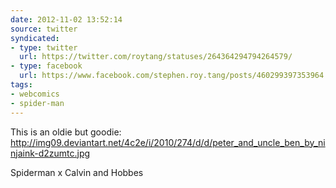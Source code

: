 ```yaml
---
date: 2012-11-02 13:52:14
source: twitter
syndicated:
- type: twitter
  url: https://twitter.com/roytang/statuses/264364294794264579/
- type: facebook
  url: https://www.facebook.com/stephen.roy.tang/posts/460299397353964
tags:
- webcomics
- spider-man
---
```


This is an oldie but goodie: http://img09.deviantart.net/4c2e/i/2010/274/d/d/peter_and_uncle_ben_by_ninjaink-d2zumtc.jpg 

Spiderman x Calvin and Hobbes